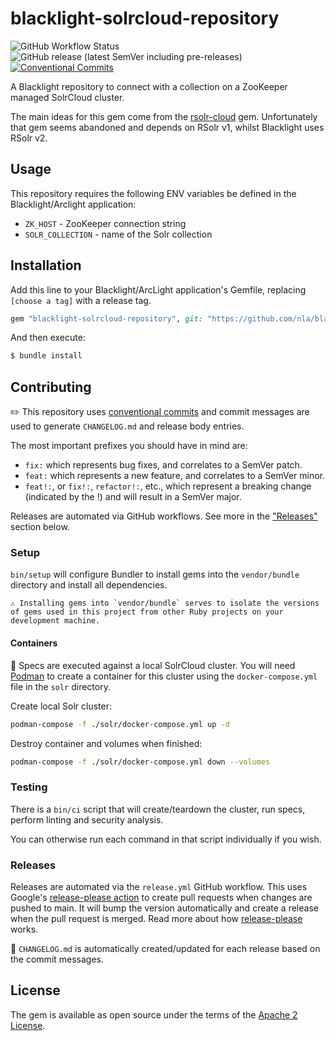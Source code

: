 # blacklight-solrcloud-repository

![GitHub Workflow Status](https://img.shields.io/github/workflow/status/nla/blacklight-solrcloud-repository/Tests%20and%20code%20quality?label=Tests%20and%20code%20quality&logo=github)
![GitHub release (latest SemVer including pre-releases)](https://img.shields.io/github/v/release/nla/blacklight-solrcloud-repository?include_prereleases)
[![Conventional Commits](https://img.shields.io/badge/Conventional%20Commits-1.0.0-%23FE5196?logo=conventionalcommits&logoColor=white)](https://conventionalcommits.org)

A Blacklight repository to connect with a collection on a ZooKeeper managed SolrCloud cluster.

The main ideas for this gem come from the [rsolr-cloud](https://github.com/enigmo/rsolr-cloud) gem.
Unfortunately that gem seems abandoned and depends on RSolr v1, whilst Blacklight uses RSolr v2.

## Usage

This repository requires the following ENV variables be defined in the Blacklight/Arclight application:

* `ZK_HOST` - ZooKeeper connection string
* `SOLR_COLLECTION` - name of the Solr collection

## Installation

Add this line to your Blacklight/ArcLight application's Gemfile, replacing `[choose a tag]` with a release tag.

```ruby
gem "blacklight-solrcloud-repository", git: "https://github.com/nla/blacklight-solrcloud-repository", tag: '[choose a tag]'
```

And then execute:

```bash
$ bundle install
```

## Contributing

✏️ This repository uses [conventional commits](https://www.conventionalcommits.org)
and commit messages are used to generate `CHANGELOG.md` and release body entries.

The most important prefixes you should have in mind are:

* `fix:` which represents bug fixes, and correlates to a SemVer patch.
* `feat:` which represents a new feature, and correlates to a SemVer minor.
* `feat!:`, or `fix!:`, `refactor!:`, etc., which represent a breaking change (indicated by the !) and will result in a SemVer major.

Releases are automated via GitHub workflows. See more in the ["Releases"](https://github.com/nla/blacklight-solrcloud-repository#releases) section below.

### Setup

`bin/setup` will configure Bundler to install gems into the `vendor/bundle` directory and install all dependencies.

    ⚠️ Installing gems into `vendor/bundle` serves to isolate the versions of gems used in this project from other Ruby projects on your development machine.

#### Containers

🚨 Specs are executed against a local SolrCloud cluster. You will need [Podman](https://podman.io/)
to create a container for this cluster using the `docker-compose.yml` file in the `solr` directory.

Create local Solr cluster:

```bash
podman-compose -f ./solr/docker-compose.yml up -d
```

Destroy container and volumes when finished:

```bash
podman-compose -f ./solr/docker-compose.yml down --volumes
```

### Testing

There is a `bin/ci` script that will create/teardown the cluster, run specs, perform linting and security analysis.

You can otherwise run each command in that script individually if you wish.

### Releases

Releases are automated via the `release.yml` GitHub workflow. This uses Google's 
[release-please action](https://github.com/google-github-actions/release-please-action) to create pull
requests when changes are pushed to main. It will bump the version automatically and create a release 
when the pull request is merged. Read more about how 
[release-please](https://github.com/googleapis/release-please) works.

🚨 `CHANGELOG.md` is automatically created/updated for each release based on the commit messages.

## License
The gem is available as open source under the terms of the [Apache 2 License](https://opensource.org/licenses/Apache-2.0).
